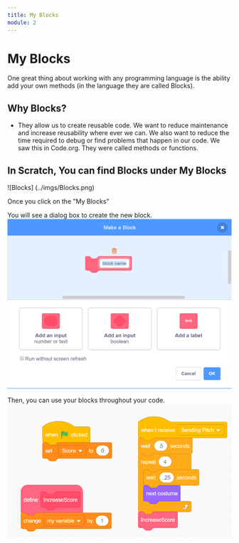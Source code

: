 ```yaml
---
title: My Blocks
module: 2
---
```


# My Blocks

One great thing about working with any programming language is the ability add your own methods (in the language they are called Blocks).

## Why Blocks?

- They allow us to create reusable code.  We want to reduce maintenance and increase reusability where ever we can.  We also want to reduce the time required to debug or find problems that happen in our code.  We saw this in Code.org.  They were called methods or functions.


## In Scratch, You can find Blocks under My Blocks

![Blocks] (../imgs/Blocks.png)

Once you click on the "My Blocks"

You will see a dialog box to create the new block.
![New Block](../imgs/MyBlockDialog.png)

Then, you can use your blocks throughout your code.
![Block Usage](../imgs/MyBlockUsage.png)